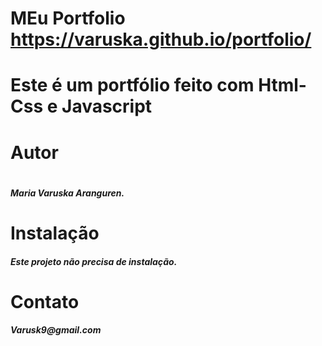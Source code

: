# MEu Portfolio https://varuska.github.io/portfolio/
<h1>Este é um portfólio feito com Html-Css e Javascript </h1>


<h1>Autor<h1>
<h5>Maria Varuska Aranguren.</h5>

<h1>Instalação</h1>
<h5>Este projeto não precisa de instalação.</h5>

<h1>Contato </h1>
<h5>Varusk9@gmail.com</h5>
